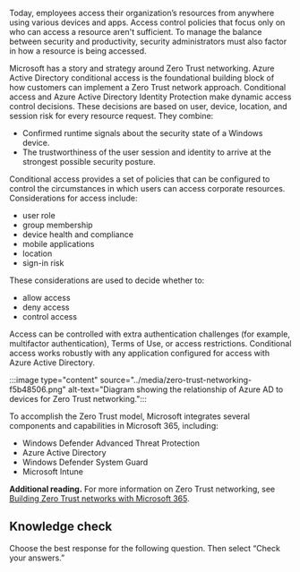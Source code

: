 Today, employees access their organization’s resources from anywhere using various devices and apps. Access control policies that focus only on who can access a resource aren't sufficient. To manage the balance between security and productivity, security administrators must also factor in how a resource is being accessed.

Microsoft has a story and strategy around Zero Trust networking. Azure Active Directory conditional access is the foundational building block of how customers can implement a Zero Trust network approach. Conditional access and Azure Active Directory Identity Protection make dynamic access control decisions. These decisions are based on user, device, location, and session risk for every resource request. They combine:

 -  Confirmed runtime signals about the security state of a Windows device.
 -  The trustworthiness of the user session and identity to arrive at the strongest possible security posture.

Conditional access provides a set of policies that can be configured to control the circumstances in which users can access corporate resources. Considerations for access include:

 -  user role
 -  group membership
 -  device health and compliance
 -  mobile applications
 -  location
 -  sign-in risk

These considerations are used to decide whether to:

 -  allow access
 -  deny access
 -  control access

Access can be controlled with extra authentication challenges (for example, multifactor authentication), Terms of Use, or access restrictions. Conditional access works robustly with any application configured for access with Azure Active Directory.

:::image type="content" source="../media/zero-trust-networking-f5b48506.png" alt-text="Diagram showing the relationship of Azure AD to devices for Zero Trust networking.":::


To accomplish the Zero Trust model, Microsoft integrates several components and capabilities in Microsoft 365, including:

 -  Windows Defender Advanced Threat Protection
 -  Azure Active Directory
 -  Windows Defender System Guard
 -  Microsoft Intune

**Additional reading.** For more information on Zero Trust networking, see [Building Zero Trust networks with Microsoft 365](https://www.microsoft.com/security/blog/2018/06/14/building-zero-trust-networks-with-microsoft-365/?azure-portal=true).

## Knowledge check

Choose the best response for the following question. Then select “Check your answers.”